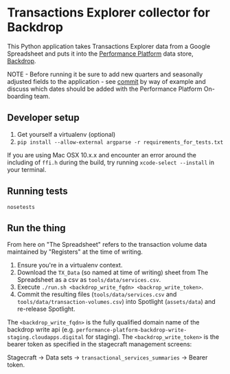 # Transactions Explorer collector for Backdrop

This Python application takes Transactions Explorer data from a Google Spreadsheet
and puts it into the [Performance Platform][pp] data store, [Backdrop][].

[pp]: https://www.gov.uk/performance
[Backdrop]: https://github.com/alphagov/backdrop


NOTE - Before running it be sure to add new quarters and seasonally adjusted
fields to the application - see [commit][] by way of example and discuss which dates should be
added with the Performance Platform On-boarding team.

[commit]: https://github.com/alphagov/backdrop-transactions-explorer-collector/commit/dd5567f01bb9afcb0ea4190de015a91af550b18f

## Developer setup

1. Get yourself a virtualenv (optional)
2. `pip install --allow-external argparse -r requirements_for_tests.txt`

If you are using Mac OSX 10.x.x and encounter an error around the including of
`ffi.h` during the build, try running `xcode-select --install` in your terminal.

## Running tests

`nosetests`

## Run the thing

From here on "The Spreadsheet" refers to the transaction volume data maintained by
"Registers" at the time of writing.

1. Ensure you're in a virtualenv context.
1. Download the `TX_Data` (so named at time of writing) sheet from The Spreadsheet
as a csv as `tools/data/services.csv`.
1. Execute `./run.sh <backdrop_write_fqdn> <backrop_write_token>`.
1. Commit the resulting files (`tools/data/services.csv` and
`tools/data/transaction-volumes.csv`) into Spotlight (`assets/data`) and re-release Spotlight.

The `<backdrop_write_fqdn>` is the fully qualified domain name of the backdrop write
api (e.g. `performance-platform-backdrop-write-staging.cloudapps.digital` for staging).
The `<backdrop_write_token>` is the bearer token as specified in the stagecraft management
screens:

Stagecraft -> Data sets -> `transactional_services_summaries` -> Bearer token.
